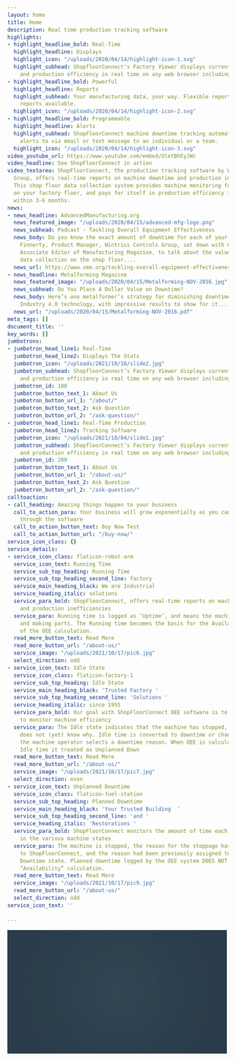 ```yaml
---
layout: home
title: Home
description: Real time production tracking software
highlights:
- highlight_headline_bold: Real-Time
  highlight_headline: Displays
  highlight_icon: "/uploads/2020/04/14/highlight-icon-1.svg"
  highlight_subhead: ShopfloorConnect's Factory Viewer displays current machine status
    and production efficiency in real time on any web browser including mobile devices.
- highlight_headline_bold: Powerful
  highlight_headline: Reports
  highlight_subhead: Your manufacturing data, your way. Flexible reporting.  Custom
    reports available.
  highlight_icon: "/uploads/2020/04/14/highlight-icon-2.svg"
- highlight_headline_bold: Programmable
  highlight_headline: Alerts
  highlight_subhead: ShopFloorConnect machine downtime tracking automatically sends
    alerts to via email or text message to an individual or a team.
  highlight_icon: "/uploads/2020/04/14/highlight-icon-3.svg"
video_youtube_url: https://www.youtube.com/embed/OletBhEyJWc
video_headline: See ShopFloorConnect in action
video_textarea: ShopFloorConnect, the production tracking software by Wintriss Controls
  Group, offers real-time reports on machine downtime and production inefficiencies.
  This shop floor data collection system provides machine monitoring for all the equipment
  on your factory floor, and pays for itself in production efficiency improvements
  within 3-6 months.
news:
- news_headline: AdvancedManufacturing.org
  news_featured_image: "/uploads/2020/04/15/advanced-mfg-logo.png"
  news_subhead: Podcast - Tackling Overall Equipment Effectiveness
  news_body: Do you know the exact amount of downtime for each of your machines? Jim
    Finnerty, Product Manager, Wintriss Controls Group, sat down with Chris Mahar,
    Associate Editor of Manufacturing Magazine, to talk about the value of automating
    data collection on the shop floor....
  news_url: https://www.sme.org/tackling-overall-equipment-effectiveness-cutting-downtime-boosting-returns
- news_headline: Metalforming Magazine
  news_featured_image: "/uploads/2020/04/15/Metalforming-NOV-2016.jpg"
  news_subhead: Do You Place A Dollar Value on Downtime?
  news_body: Here’s one metalformer’s strategy for diminishing downtime, leveraging
    Industry 4.0 technology, with impressive results to show for it....
  news_url: "/uploads/2020/04/15/Metalforming-NOV-2016.pdf"
meta_tags: []
document_title: ''
key_words: []
jumbotrons:
- jumbotron_head_line1: Real-Time
  jumbotron_head_line2: Displays The Stats
  jumbotron_icon: "/uploads/2021/10/16/slide2.jpg"
  jumbotron_subhead: ShopfloorConnect’s Factory Viewer displays current machine status
    and production efficiency in real time on any web browser including mobile devices.
  jumbotron_id: 100
  jumbotron_button_text_1: About Us
  jumbotron_button_url_1: "/about/"
  jumbotron_button_text_2: Ask Question
  jumbotron_button_url_2: "/ask-question/"
- jumbotron_head_line1: Real-Time Production
  jumbotron_head_line2: Tracking Software
  jumbotron_icon: "/uploads/2021/10/04/slide1.jpg"
  jumbotron_subhead: ShopfloorConnect’s Factory Viewer displays current machine status
    and production efficiency in real time on any web browser including mobile devices.
  jumbotron_id: 200
  jumbotron_button_text_1: About Us
  jumbotron_button_url_1: "/about-us/"
  jumbotron_button_text_2: Ask Question
  jumbotron_button_url_2: "/ask-question/"
calltoaction:
- call_heading: Amazing things happen to your business
  call_to_action_para: Your business will grow exponentially as you can track everything
    through the software
  call_to_action_button_text: Buy Now Test
  call_to_action_button_url: "/buy-now/"
service_icon_class: {}
service_details:
- service_icon_class: flaticon-robot-arm
  service_icon_text: Running Time
  service_sub_top_heading: Running Time
  service_sub_top_heading_second_line: factory
  service_main_heading_black: We are Industrial
  service_heading_italic: solutions
  service_para_bold: ShopFloorConnect, offers real-time reports on machine downtime
    and production inefficiencies
  service_para: Running time is logged as ‘Uptime’, and means the machine is operating
    and making parts. The Running time becomes the basis for the Availability portion
    of the OEE calculation.
  read_more_button_text: Read More
  read_more_button_url: "/about-us/"
  service_image: "/uploads/2021/10/17/pic6.jpg"
  select_direction: odd
- service_icon_text: Idle State
  service_icon_class: flaticon-factory-1
  service_sub_top_heading: Idle State
  service_main_heading_black: 'Trusted Factory '
  service_sub_top_heading_second_line: 'Solutions '
  service_heading_italic: since 1955
  service_para_bold: Our goal with ShopFloorConnect OEE software is to enable you
    to monitor machine efficiency
  service_para: The Idle state indicates that the machine has stopped, but ShopFloorConnect
    does not (yet) know why. Idle time is converted to downtime or changeover when
    the machine operator selects a downtime reason. When OEE is calculated, any unconverted
    Idle time it treated as Unplanned Down
  read_more_button_text: Read More
  read_more_button_url: "/about-us/"
  service_image: "/uploads/2021/10/17/pic7.jpg"
  select_direction: even
- service_icon_text: Unplanned Downtime
  service_icon_class: flaticon-fuel-station
  service_sub_top_heading: Planned Downtime
  service_main_heading_black: 'Your Trusted Building  '
  service_sub_top_heading_second_line: 'and '
  service_heading_italic: 'Restorations '
  service_para_bold: ShopFloorConnect monitors the amount of time each machine spends
    in the various machine states
  service_para: The machine is stopped, the reason for the stoppage has been reported
    to ShopFloorConnect, and the reason had been previously assigned to the Planned
    Downtime state. Planned downtime logged by the OEE system DOES NOT affect the
    “Availability” calculation.
  read_more_button_text: Read More
  service_image: "/uploads/2021/10/17/pic9.jpg"
  read_more_button_url: "/about-us/"
  select_direction: odd
service_icon_text: ''

---
```

![](/uploads/2021/03/29/sfc6-gif.gif)